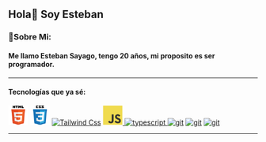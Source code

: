 ## Hola👋 Soy Esteban
### 🌟Sobre Mi:
#### Me llamo Esteban Sayago, tengo 20 años, mi proposito es ser programador.

---
<h4 align="left">Tecnologías que ya sé:</h4>
<p align="left">
 <a href="https://www.w3.org/html/" target="_blank" rel="noreferrer"> <img src="https://raw.githubusercontent.com/devicons/devicon/master/icons/html5/html5-original-wordmark.svg" alt="html5" width="40" height="40" title="Html"/></a> 
<a href="https://www.w3schools.com/css/" target="_blank" rel="noreferrer"> <img src="https://raw.githubusercontent.com/devicons/devicon/master/icons/css3/css3-original-wordmark.svg" alt="css3" width="40" height="40" title= "Css"/></a>
<a href="https://tailwindcss.com" target"_blank"><img src="https://upload.wikimedia.org/wikipedia/commons/thumb/d/d5/Tailwind_CSS_Logo.svg/1200px-Tailwind_CSS_Logo.svg.png" alt="Tailwind Css" width="40"
height="40" title="Talwind Css"/></a>
<a href="https://developer.mozilla.org/en-US/docs/Web/JavaScript" target="_blank" rel="noreferrer"> <img src="https://raw.githubusercontent.com/devicons/devicon/master/icons/javascript/javascript-original.svg" alt="javascript" width="40" height="40" title="JavaScript"/> </a> 
<a href="https://www.typescriptlang.org" target="_blank" rel="noreferrer"> <img src="https://cdn.icon-icons.com/icons2/2415/PNG/512/typescript_original_logo_icon_146317.png" alt="typescript" width="40" height="40" title="TypeScript"/> </a> 
 <a href="https://git-scm.com/" target="_blank" rel="noreferrer"> <img src="https://www.vectorlogo.zone/logos/git-scm/git-scm-icon.svg" alt="git" width="40" height="40" title="Git"/></a>
 <a href="https://vitejs.dev" target="_blank" rel="noreferrer"> <img src="https://vitejs.dev/logo-with-shadow.png" alt="git" width="40" height="40" title="Vite"/></a>
 <a href="https://yarnpkg.com" target="_blank" rel="noreferrer"> <img src="https://cdn.iconscout.com/icon/free/png-256/yarn-35-1174975.png" alt="git" width="40" height="40" title="Yarn"/></a>
</p>

---
